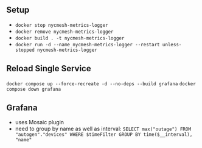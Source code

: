 ## Setup
- `docker stop nycmesh-metrics-logger`
- `docker remove nycmesh-metrics-logger`
- `docker build . -t nycmesh-metrics-logger`
- `docker run -d --name nycmesh-metrics-logger --restart unless-stopped nycmesh-metrics-logger`

## Reload Single Service
`docker compose up --force-recreate -d --no-deps --build grafana`
`docker compose down grafana`


## Grafana
- uses Mosaic plugin
- need to group by name as well as interval: `SELECT max("outage") FROM "autogen"."devices" WHERE $timeFilter GROUP BY time($__interval), "name"`